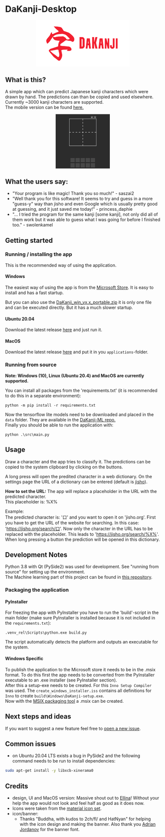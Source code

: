 # DaKanji-Desktop
<img src="./media/banner.png" style="display:block;margin-left:auto;margin-right:auto;" width="60%"/>

## What is this?

A simple app which can predict Japanese kanji characters which were drawn by hand.
The predictions can than be copied and used elsewhere. <br/>
Currently ~3000 kanji characters are supported.<br/>
The mobile version can be found [here.](https://github.com/CaptainDario/DaKanji-Mobile)


<img src="./media/preview.gif" style="display:block;margin-left:auto;margin-right:auto;" width="35%"/>

## What the users say:
* "Your program is like magic! Thank you so much!" - saszai2
* "Well thank you for this software! It seems to try and guess in a more "guess-y" way than jisho and even Google which is usually pretty good at guessing, and it just saved me today!" - princess_daphie
* "... I tried the program for the same kanji [some kanji], not only did all of them work but it was able to guess what I was going for before I finished too." - swolenkamel

## Getting started

### Running / installing the app
This is the recommended way of using the application. <br/>

#### Windows
The easiest way of using the app is from the [Microsoft Store](https://www.microsoft.com/de-de/p/dakanji/9n08051t2xtv?cid=storebadge&ocid=badge&rtc=1&activetab=pivot:overviewtab). It is easy to install and has a fast startup.

But you can also use the [DaKanji_win_vx.x_portable.zip](https://github.com/CaptainDario/DaKanji-Desktop/releases) it is only one file and can be executed directly. But it has a much slower startup.

#### Ubuntu 20.04
Download the latest release [here](https://github.com/CaptainDario/DaKanji-Desktop/releases) and just run it.

#### MacOS
Download the latest release [here](https://github.com/CaptainDario/DaKanji-Desktop/releases) and put it in you `applications`-folder.

### Running from source

**Note: Windows (10), Linux (Ubuntu 20.4) and MacOS are currently supported.**

You can install all packages from the 'requirements.txt' (it is recommended to do this in a separate environment):

```
python -m pip install -r requirements.txt
```

Now the tensorflow lite models need to be downloaded and placed in the `data` folder.
They are available in the [DaKanji-ML repo.](https://github.com/CaptainDario/DaKanji-ML/releases)<br/>
Finally you should be able to run the application with:

```
python .\src\main.py
```

## Usage
Draw a character and the app tries to classify it.
The predictions can be copied to the system clipboard by clicking on the buttons.<br/> 

A long press will open the predited character in a web dictionary.
On the settings page the URL of a dictionary can be entered (default is [jisho](jisho.org)).<br/>

**How to set the URL:**
The app will replace a placeholder in the URL with the predicted character. <br/>
This placeholder is: %X%

Example:<br/>
The predicted character is: '口'
 and you want to open it on 'jisho.org'.
First you have to get the URL of the website for searching.
In this case: 'https://jisho.org/search/口'.
Now only the character in the URL has to be replaced with the placeholder.
This leads to 'https://jisho.org/search/%X%'.
<br/>
When long pressing a button the prediction will be opened in this dictionary.

## Development Notes

Python 3.8 with Qt (PySide2) was used for development.
See "running from source" for setting up the environment.<br/>
The Machine learning part of this project can be found in [this repository](https://github.com/CaptainDario/DaKanji-ML).

### Packaging the application
#### PyInstaller
For freezing the app with PyInstaller you have to run the 'build'-script in the main folder (make sure PyInstaller is installed because it is not included in the `requirements.txt`):
```
.venv_rel\Scripts\python.exe build.py
```
The script automatically detects the platform and outputs an executable for the system.

#### Windows Specific
To publish the application to the Microsoft store it needs to be in the .msix format.
To do this first the app needs to be converted from the PyInstaller executable to an .exe installer (see PyInstaller section).<br/>
After this a setup-exe needs to be created.
For this `Inno Setup Compiler` was used.
The `create_windows_installer.iss` contains all definitions for `Inno` to create `build\Windows\DaKanji-setup.exe`.<br/>
Now with the [MSIX packaging tool](https://docs.microsoft.com/en-us/windows/msix/packaging-tool/tool-overview) a .msix can be created.


## Next steps and ideas
If you want to suggest a new feature feel free to [open a new issue](https://github.com/CaptainDario/DaKanji-Desktop/issues).

## Common issues
* on Ubuntu 20.04 LTS exists a bug in PySide2 and the following command needs to be run to install dependencies:
```bash
sudo apt-get install -y libxcb-xinerama0
```

## Credits
  
* design, UI and MacOS version: Massive shout out to [Ellina](https://github.com/nurellina)! Without your help the app would not look and feel half as good as it does now.
* Icons were taken from the [material icon set](https://material.io/resources/icons/?style=baseline).
* icon/banner: 
  * Thanks "Buddha, with kudos to 2ch/fl/ and HatNyan" for helping with the icon design and making the banner. Also thank you [Adrian Jordanov](https://www.1001fonts.com/theater-font.html) for the banner font.